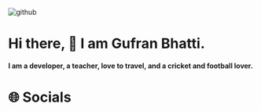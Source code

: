 ![github](https://user-images.githubusercontent.com/58569042/215321193-20815cdc-d2fb-4a75-b708-701be6bd535c.png)

# Hi there, 👋 I am Gufran Bhatti.
#### I am a developer, a teacher, love to travel, and a cricket and football lover.

# 🌐 Socials


<!--
**GufranBhatti/GufranBhatti** is a ✨ _special_ ✨ repository because its `README.md` (this file) appears on your GitHub profile.

Here are some ideas to get you started:

- 🔭 I’m currently working on ...
- 🌱 I’m currently learning ...
- 👯 I’m looking to collaborate on ...
- 🤔 I’m looking for help with ...
- 💬 Ask me about ...
- 📫 How to reach me: ...
- 😄 Pronouns: ...
- ⚡ Fun fact: ...
-->
